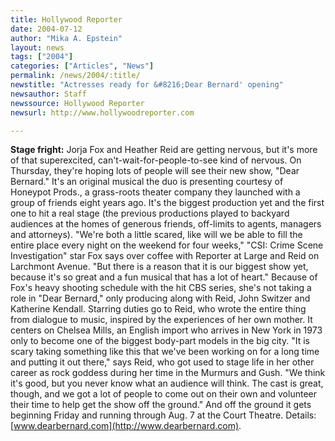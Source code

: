 ```yaml
---
title: Hollywood Reporter
date: 2004-07-12
author: "Mika A. Epstein"
layout: news
tags: ["2004"]
categories: ["Articles", "News"]
permalink: /news/2004/:title/
newstitle: "Actresses ready for &#8216;Dear Bernard' opening"
newsauthor: Staff  
newssource: Hollywood Reporter  
newsurl: http://www.hollywoodreporter.com  

---
```


**Stage fright:** Jorja Fox and Heather Reid are getting nervous, but it's more of that superexcited, can't-wait-for-people-to-see kind of nervous. On Thursday, they're hoping lots of people will see their new show, "Dear Bernard." It's an original musical the duo is presenting courtesy of Honeypot Prods., a grass-roots theater company they launched with a group of friends eight years ago. It's the biggest production yet and the first one to hit a real stage (the previous productions played to backyard audiences at the homes of generous friends, off-limits to agents, managers and attorneys). "We're both a little scared, like will we be able to fill the entire place every night on the weekend for four weeks," "CSI: Crime Scene Investigation" star Fox says over coffee with Reporter at Large and Reid on Larchmont Avenue. "But there is a reason that it is our biggest show yet, because it's so great and a fun musical that has a lot of heart." Because of Fox's heavy shooting schedule with the hit CBS series, she's not taking a role in "Dear Bernard," only producing along with Reid, John Switzer and Katherine Kendall. Starring duties go to Reid, who wrote the entire thing from dialogue to music, inspired by the experiences of her own mother. It centers on Chelsea Mills, an English import who arrives in New York in 1973 only to become one of the biggest body-part models in the big city. "It is scary taking something like this that we've been working on for a long time and putting it out there," says Reid, who got used to stage life in her other career as rock goddess during her time in the Murmurs and Gush. "We think it's good, but you never know what an audience will think. The cast is great, though, and we got a lot of people to come out on their own and volunteer their time to help get the show off the ground." And off the ground it gets beginning Friday and running through Aug. 7 at the Court Theatre. Details: [www.dearbernard.com](http://www.dearbernard.com).  
